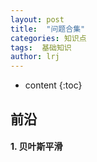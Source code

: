 ```yaml
---
layout: post
title:  "问题合集"
categories: 知识点
tags:  基础知识
author: lrj
---
```


* content
{:toc}

## 前沿








#### 1. 贝叶斯平滑
